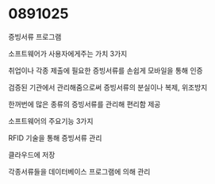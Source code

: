 0891025
=======
증빙서류 프로그램

소프트웨어가 사용자에게주는 가치 3가지

취업이나 각종 제출에 필요한 증빙서류를 손쉽게 모바일을 통해 인증

검증된 기관에서 관리해줌으로써 증빙서류의 분실이나 복제, 위조방지

한꺼번에 많은 종류의 증빙서류를 관리해 편리함 제공
 
소프트웨어의 주요기능 3가지

RFID 기술을 통해 증빙서류 관리

클라우드에 저장

각종서류들을 데이터베이스 프로그램에 의해 관리
